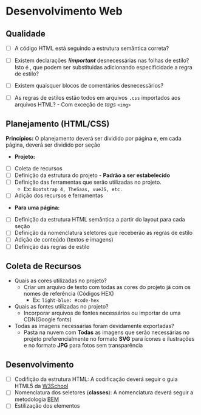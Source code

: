 # Desenvolvimento Web

## Qualidade
- [ ] A código HTML está seguindo a estrutura semântica correta?
- [ ] Existem declarações ***!important*** desnecessárias nas folhas de estilo? Isto é , que podem ser substituidas
adicionando especificidade a regra de estilo?
- [ ] Existem quaisquer blocos de comentários desnecessários?
- [ ] As regras de estilos estão todos em arquivos `.css` importados aos arquivos HTML? - Com exceção de *tags*  `<img>`


## Planejamento (HTML/CSS)
**Princípios:** O planejamento deverá ser dividido por página e, em cada página, deverá ser dividido por seção
- **Projeto:**
- [ ] Coleta de recursos
- [ ] Definição da estrutura do projeto - **Padrão a ser estabelecido**
- [ ] Definição das ferramentas que serão utilizadas no projeto. 
  - Ex: `Bootstrap 4, TheSaas, vueJS, etc.`
- [ ] Adição dos recursos e ferramentas 
- **Para uma página:**
- [ ] Definição da estrutura HTML semântica a partir do layout para cada seção
- [ ] Definição da nomenclatura seletores que receberão as regras de estilo
- [ ] Adição de conteúdo (textos e imagens)
- [ ] Definição das regras de estilo

## Coleta de Recursos

- Quais as cores utilizadas no projeto? 
  - Criar um arquivo de texto com 
todas as cores do projeto já com os nomes de referência (Códigos HEX)
    - Ex: `light-blue: #code-hex`
- Quais as fontes utilizadas no projeto? 
  - Incorporar arquivos de fontes necessários ou importar de uma CDN(Google fonts)
- Todas as imagens necessárias foram devidamente exportadas? 
  - Pasta na nuvem com **Todas** as imagens que serão
 necessárias no projeto preferencialmente no formato **SVG** para ícones e ilustrações e no formato **JPG** para fotos sem transparência

## Desenvolvimento

- [ ] Codifição da estrutura HTML: A codificação deverá seguir o guia HTML5 da [W3School](https://www.w3schools.com/html/html5_syntax.asp)
- [ ] Nomenclatura dos seletores  (**classes**): A nomenclatura deverá seguir a metodologia [BEM](http://getbem.com/introduction/)
- [ ] Estilização dos elementos